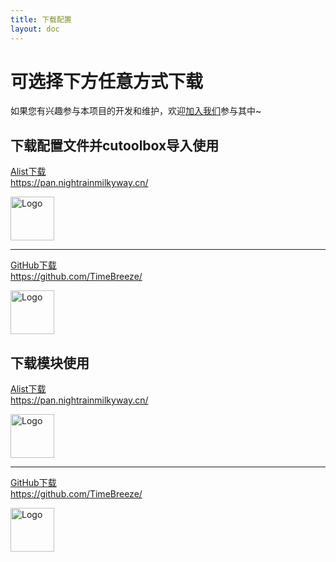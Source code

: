 ```yaml
---
title: 下载配置
layout: doc
---
```

# 可选择下方任意方式下载


如果您有兴趣参与本项目的开发和维护，欢迎[加入我们](../join.md)参与其中~

## 下载配置文件并cutoolbox导入使用<Badge type="tip" text="推荐✨" />



<!-- 第一个卡片 -->
<style src="../../.vitepress/theme/styles/linkcard.css"></style>
<div class="linkcard">
  <a href="https://pan.nightrainmilkyway.cn/" target="_blank">
    <p class="description">Alist下载<br><span>https://pan.nightrainmilkyway.cn/</span></p>
    <div class="logo">
        <img alt="Logo" width="70px" height="70px" src="https://cdn.jsdelivr.net/gh/alist-org/logo@main/logo.svg" />
    </div>
  </a>
</div>

<hr>

<!-- 第二个卡片 -->
<style src="../../.vitepress/theme/styles/linkcard.css"></style>
<div class="linkcard">
  <a href="https://github.com/TimeBreeze/Tritium/releases/" target="_blank">
    <p class="description">GitHub下载<br><span>https://github.com/TimeBreeze/</span></p>
    <div class="logo">
        <img alt="Logo" width="70px" height="70px" src="https://cdn.jsdelivr.net/gh/NightRainMilkyWay/PicPlus@main/2024/02/11/GitHub-Mark-ea2971cee799.png" />
    </div>
  </a>
</div>





## 下载模块使用

<!-- 第一个卡片 -->
<style src="../../.vitepress/theme/styles/linkcard.css"></style>
<div class="linkcard">
  <a href="https://pan.nightrainmilkyway.cn/" target="_blank">
    <p class="description">Alist下载<br><span>https://pan.nightrainmilkyway.cn/</span></p>
    <div class="logo">
        <img alt="Logo" width="70px" height="70px" src="https://cdn.jsdelivr.net/gh/alist-org/logo@main/logo.svg" />
    </div>
  </a>
</div>

<hr>

<!-- 第二个卡片 -->
<style src="../../.vitepress/theme/styles/linkcard.css"></style>
<div class="linkcard">
  <a href="https://github.com/TimeBreeze/Tritium/releases/" target="_blank">
    <p class="description">GitHub下载<br><span>https://github.com/TimeBreeze/</span></p>
    <div class="logo">
        <img alt="Logo" width="70px" height="70px" src="https://cdn.jsdelivr.net/gh/NightRainMilkyWay/PicPlus@main/2024/02/11/GitHub-Mark-ea2971cee799.png" />
    </div>
  </a>
</div>


